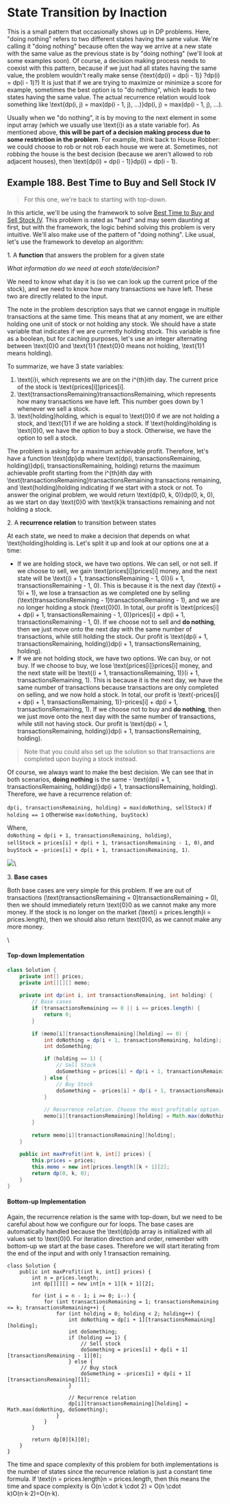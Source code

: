 # State Transition by Inaction

This is a small pattern that occasionally shows up in DP problems. Here, "doing nothing" refers to two different states having the same value. We're calling it "doing nothing" because often the way we arrive at a new state with the same value as the previous state is by "doing nothing" (we'll look at some examples soon). Of course, a decision making process needs to coexist with this pattern, because if we just had all states having the same value, the problem wouldn't really make sense (\text{dp(i) = dp(i - 1)} ?dp(i) = dp(i - 1)?) It is just that if we are trying to maximize or minimize a score for example, sometimes the best option is to "do nothing", which leads to two states having the same value. The actual recurrence relation would look something like \text{dp(i, j) = max(dp(i - 1, j), ...)}dp(i, j) = max(dp(i - 1, j), ...).

Usually when we "do nothing", it is by moving to the next element in some input array (which we usually use \text{i}i as a state variable for). As mentioned above, **this will be part of a decision making process due to some restriction in the problem**. For example, think back to House Robber: we could choose to rob or not rob each house we were at. Sometimes, not robbing the house is the best decision (because we aren't allowed to rob adjacent houses), then \text{dp(i) = dp(i - 1)}dp(i) = dp(i - 1).

## Example 188. Best Time to Buy and Sell Stock IV



> For this one, we're back to starting with top-down.

In this article, we'll be using the framework to solve [Best Time to Buy and Sell Stock IV](https://leetcode.com/problems/best-time-to-buy-and-sell-stock-iv/). This problem is rated as "hard" and may seem daunting at first, but with the framework, the logic behind solving this problem is very intuitive. We'll also make use of the pattern of "doing nothing". Like usual, let's use the framework to develop an algorithm:

1\. A **function** that answers the problem for a given state

_What information do we need at each state/decision?_

We need to know what day it is (so we can look up the current price of the stock), and we need to know how many transactions we have left. These two are directly related to the input.

The note in the problem description says that we cannot engage in multiple transactions at the same time. This means that at any moment, we are either holding one unit of stock or not holding any stock. We should have a state variable that indicates if we are currently holding stock. This variable is fine as a boolean, but for caching purposes, let's use an integer alternating between \text{0}0 and \text{1}1 (\text{0}0 means not holding, \text{1}1 means holding).

To summarize, we have 3 state variables:

1. \text{i}i, which represents we are on the i^{th}ith day. The current price of the stock is \text{prices\[i]}prices\[i].
2. \text{transactionsRemaining}transactionsRemaining, which represents how many transactions we have left. This number goes down by 1 whenever we sell a stock.
3. \text{holding}holding, which is equal to \text{0}0 if we are not holding a stock, and \text{1}1 if we are holding a stock. If \text{holding}holding is \text{0}0, we have the option to buy a stock. Otherwise, we have the option to sell a stock.

The problem is asking for a maximum achievable profit. Therefore, let's have a function \text{dp}dp where \text{dp(i, transactionsRemaining, holding)}dp(i, transactionsRemaining, holding) returns the maximum achievable profit starting from the i^{th}ith day with \text{transactionsRemaining}transactionsRemaining transactions remaining, and \text{holding}holding indicating if we start with a stock or not. To answer the original problem, we would return \text{dp(0, k, 0)}dp(0, k, 0), as we start on day \text{0}0 with \text{k}k transactions remaining and not holding a stock.

2\. A **recurrence relation** to transition between states

At each state, we need to make a decision that depends on what \text{holding}holding is. Let's split it up and look at our options one at a time:

* If we are holding stock, we have two options. We can sell, or not sell. If we choose to sell, we gain \text{prices\[i]}prices\[i] money, and the next state will be \text{(i + 1, transactionsRemaining - 1, 0)}(i + 1, transactionsRemaining - 1, 0). This is because it is the next day (\text{i + 1}i + 1), we lose a transaction as we completed one by selling (\text{transactionsRemaining - 1}transactionsRemaining - 1), and we are no longer holding a stock (\text{0}0). In total, our profit is \text{prices\[i] + dp(i + 1, transactionsRemaining - 1, 0)}prices\[i] + dp(i + 1, transactionsRemaining - 1, 0). If we choose not to sell and **do nothing**, then we just move onto the next day with the same number of transactions, while still holding the stock. Our profit is \text{dp(i + 1, transactionsRemaining, holding)}dp(i + 1, transactionsRemaining, holding).
* If we are not holding stock, we have two options. We can buy, or not buy. If we choose to buy, we lose \text{prices\[i]}prices\[i] money, and the next state will be \text{(i + 1, transactionsRemaining, 1)}(i + 1, transactionsRemaining, 1). This is because it is the next day, we have the same number of transactions because transactions are only completed on selling, and we now hold a stock. In total, our profit is \text{-prices\[i] + dp(i + 1, transactionsRemaining, 1)}-prices\[i] + dp(i + 1, transactionsRemaining, 1). If we choose not to buy and **do nothing**, then we just move onto the next day with the same number of transactions, while still not having stock. Our profit is \text{dp(i + 1, transactionsRemaining, holding)}dp(i + 1, transactionsRemaining, holding).

> Note that you could also set up the solution so that transactions are completed upon buying a stock instead.

Of course, we always want to make the best decision. We can see that in both scenarios, **doing nothing** is the same - \text{dp(i + 1, transactionsRemaining, holding)}dp(i + 1, transactionsRemaining, holding). Therefore, we have a recurrence relation of:

`dp(i, transactionsRemaining, holding) = max(doNothing, sellStock)` if `holding == 1` otherwise `max(doNothing, buyStock)`

Where,\
`doNothing = dp(i + 1, transactionsRemaining, holding)`,\
`sellStock = prices[i] + dp(i + 1, transactionsRemaining - 1, 0)`, and\
`buyStock = -prices[i] + dp(i + 1, transactionsRemaining, 1)`.

![](https://leetcode.com/explore/learn/card/Figures/DP1/C3A5\_1.png)\


3\. **Base cases**

Both base cases are very simple for this problem. If we are out of transactions (\text{transactionsRemaining = 0}transactionsRemaining = 0), then we should immediately return \text{0}0 as we cannot make any more money. If the stock is no longer on the market (\text{i = prices.length}i = prices.length), then we should also return \text{0}0, as we cannot make any more money.

\


#### Top-down Implementation <a href="#top-down-implementation" id="top-down-implementation"></a>

```java
class Solution {
    private int[] prices;
    private int[][][] memo;
    
    private int dp(int i, int transactionsRemaining, int holding) {
        // Base cases
        if (transactionsRemaining == 0 || i == prices.length) {
            return 0;
        }
        
        if (memo[i][transactionsRemaining][holding] == 0) {
            int doNothing = dp(i + 1, transactionsRemaining, holding);
            int doSomething;

            if (holding == 1) {
                // Sell Stock
                doSomething = prices[i] + dp(i + 1, transactionsRemaining - 1, 0);
            } else {
                // Buy Stock
                doSomething = -prices[i] + dp(i + 1, transactionsRemaining, 1);
            }
            
            // Recurrence relation. Choose the most profitable option.
            memo[i][transactionsRemaining][holding] = Math.max(doNothing, doSomething);
        }
        
        return memo[i][transactionsRemaining][holding];
    }
    
    public int maxProfit(int k, int[] prices) {
        this.prices = prices;
        this.memo = new int[prices.length][k + 1][2];
        return dp(0, k, 0);
    }
}
```

#### Bottom-up Implementation <a href="#bottom-up-implementation" id="bottom-up-implementation"></a>

Again, the recurrence relation is the same with top-down, but we need to be careful about how we configure our for loops. The base cases are automatically handled because the \text{dp}dp array is initialized with all values set to \text{0}0. For iteration direction and order, remember with bottom-up we start at the base cases. Therefore we will start iterating from the end of the input and with only 1 transaction remaining.

```
class Solution {
    public int maxProfit(int k, int[] prices) {
        int n = prices.length;
        int dp[][][] = new int[n + 1][k + 1][2];
        
        for (int i = n - 1; i >= 0; i--) {
            for (int transactionsRemaining = 1; transactionsRemaining <= k; transactionsRemaining++) {
                for (int holding = 0; holding < 2; holding++) {
                    int doNothing = dp[i + 1][transactionsRemaining][holding];
                    int doSomething;
                    if (holding == 1) {
                        // Sell stock
                        doSomething = prices[i] + dp[i + 1][transactionsRemaining - 1][0];
                    } else {
                        // Buy stock
                        doSomething = -prices[i] + dp[i + 1][transactionsRemaining][1];
                    }
                    
                    // Recurrence relation
                    dp[i][transactionsRemaining][holding] = Math.max(doNothing, doSomething);
                }
            }
        }
        
        return dp[0][k][0];
    }
}
```

The time and space complexity of this problem for both implementations is the number of states since the recurrence relation is just a constant time formula. If \text{n = prices.length}n = prices.length, then this means the time and space complexity is O(n \cdot k \cdot 2) = O(n \cdot k)O(n⋅k⋅2)=O(n⋅k).
